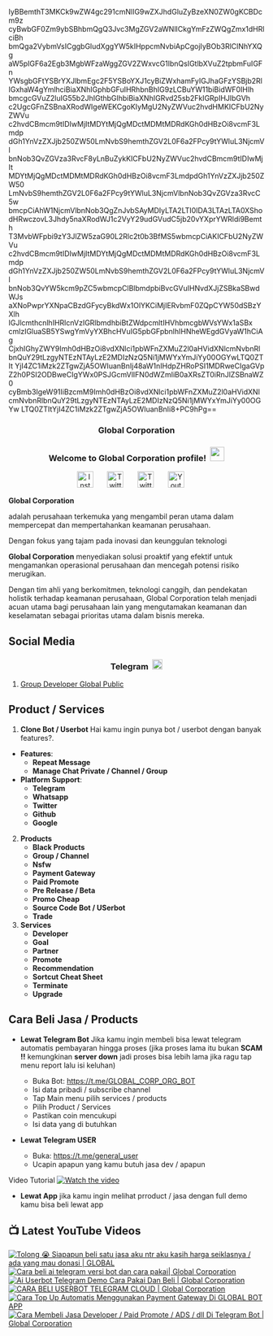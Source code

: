 IyBBemthT3MKCk9wZW4gc291cmNlIG9wZXJhdGluZyBzeXN0ZW0gKCBDcm9z
cyBwbGF0Zm9ybSBhbmQgQ3Jvc3MgZGV2aWNlICkgYmFzZWQgZmx1dHRlciBh
bmQga2VybmVsICggbGludXggYW5kIHppcmNvbiApCgojIyBOb3RlClNhYXQg
aW5pIGF6a2Egb3MgbWFzaWggZGV2ZWxvcG1lbnQsIGtlbXVuZ2tpbmFuIGFn
YWsgbGFtYSBrYXJlbmEgc2F5YSBoYXJ1cyBiZWxhamFyIGJhaGFzYSBjb2Rl
IGxhaW4gYmlhciBiaXNhIGphbGFuIHRhbnBhIG9zLCBuYW11biBidWF0IHlh
bmcgcGVuZ2luIG55b2JhIGthbGlhbiBiaXNhIGRvd25sb2FkIGRpIHJlbGVh
c2UgcGFnZSBnaXRodWIgeWEKCgoKIyMgU2NyZWVuc2hvdHMKICFbU2NyZWVu
c2hvdCBmcm9tIDIwMjItMDYtMjQgMDctMDMtMDRdKGh0dHBzOi8vcmF3Lmdp
dGh1YnVzZXJjb250ZW50LmNvbS9hemthZGV2L0F6a2FPcy9tYWluL3NjcmVl
bnNob3QvZGVza3RvcF8yLnBuZykKICFbU2NyZWVuc2hvdCBmcm9tIDIwMjIt
MDYtMjQgMDctMDMtMDRdKGh0dHBzOi8vcmF3LmdpdGh1YnVzZXJjb250ZW50
LmNvbS9hemthZGV2L0F6a2FPcy9tYWluL3NjcmVlbnNob3QvZGVza3RvcC5w
bmcpCiAhW1NjcmVlbnNob3QgZnJvbSAyMDIyLTA2LTI0IDA3LTAzLTA0XSho
dHRwczovL3Jhdy5naXRodWJ1c2VyY29udGVudC5jb20vYXprYWRldi9Bemth
T3MvbWFpbi9zY3JlZW5zaG90L2Rlc2t0b3BfMS5wbmcpCiAKICFbU2NyZWVu
c2hvdCBmcm9tIDIwMjItMDYtMjQgMDctMDMtMDRdKGh0dHBzOi8vcmF3Lmdp
dGh1YnVzZXJjb250ZW50LmNvbS9hemthZGV2L0F6a2FPcy9tYWluL3NjcmVl
bnNob3QvYW5kcm9pZC5wbmcpClBlbmdpbiBvcGVuIHNvdXJjZSBkaSBwdWJs
aXNoPwprYXNpaCBzdGFycyBkdWx1OlYKCiMjIERvbmF0ZQpCYW50dSBzYXlh
IGJlcmthcnlhIHRlcnVzIGRlbmdhbiBtZWdpcmltIHVhbmcgbWVsYWx1aSBx
cmlzIGluaSB5YSwgYmVyYXBhcHVuIG5pbGFpbnlhIHNheWEgdGVyaW1hCiAg
CjxhIGhyZWY9Imh0dHBzOi8vdXNlci1pbWFnZXMuZ2l0aHVidXNlcmNvbnRl
bnQuY29tLzgyNTEzNTAyLzE2MDIzNzQ5Ni1jMWYxYmJiYy00OGYwLTQ0ZTIt
YjI4ZC1iMzk2ZTgwZjA5OWIuanBnIj48aW1nIHdpZHRoPSI1MDRweCIgaGVp
Z2h0PSI2ODBweCIgYWx0PSJGcmVlIFN0dWZmIiB0aXRsZT0iRnJlZSBnaWZ0
cyBmb3IgeW91IiBzcmM9Imh0dHBzOi8vdXNlci1pbWFnZXMuZ2l0aHVidXNl
cmNvbnRlbnQuY29tLzgyNTEzNTAyLzE2MDIzNzQ5Ni1jMWYxYmJiYy00OGYw
LTQ0ZTItYjI4ZC1iMzk2ZTgwZjA5OWIuanBnIi8+PC9hPg==

<!-- START GLOBAL CORPORATION -->
<h3 align="center">Global Corporation</h3>

<h3 align="center">
  Welcome to Global Corporation profile!
  <img src="https://media.giphy.com/media/hvRJCLFzcasrR4ia7z/giphy.gif" width="28">
</h3>

<!-- Social icons section -->
<p align="center">
  <a href="https://www.instagram.com/global__corporation/"><img width="32px" alt="Instagram" title="Telegram" src="https://upload.wikimedia.org/wikipedia/commons/a/a5/Instagram_icon.png"/></a>
  &#8287;&#8287;&#8287;&#8287;&#8287;
  <a href="https://t.me/GLOBAL_CORPORATION_ORG"><img width="32px" alt="Twitter" title="Telegram" src="https://upload.wikimedia.org/wikipedia/commons/8/82/Telegram_logo.svg"/></a>
  &#8287;&#8287;&#8287;&#8287;&#8287;
  <a href="https://twitter.com/global_corp_org"><img width="32px" alt="Twitter" title="Twitter" src="https://upload.wikimedia.org/wikipedia/commons/6/6f/Logo_of_Twitter.svg"/></a>
  &#8287;&#8287;&#8287;&#8287;&#8287;
  <a href="https://www.youtube.com/@global_Corporation"><img width="32px" alt="Youtube" title="Youtube" src="https://upload.wikimedia.org/wikipedia/commons/e/ef/Youtube_logo.png"/></a>
  &#8287;&#8287;&#8287;&#8287;&#8287;
</p>


**Global Corporation**

adalah perusahaan terkemuka yang mengambil peran utama dalam mempercepat dan mempertahankan keamanan perusahaan. 

Dengan fokus yang tajam pada inovasi dan keunggulan teknologi

**Global Corporation** menyediakan solusi proaktif yang efektif untuk mengamankan operasional perusahaan dan mencegah potensi risiko merugikan. 

Dengan tim ahli yang berkomitmen, teknologi canggih, dan pendekatan holistik terhadap keamanan perusahaan, Global Corporation telah menjadi acuan utama bagi perusahaan lain yang mengutamakan keamanan dan keselamatan sebagai prioritas utama dalam bisnis mereka.


## Social Media

<h3 align="center">
  Telegram
  <img src="https://upload.wikimedia.org/wikipedia/commons/8/82/Telegram_logo.svg" width="20">
</h3>

1. [Group Developer Global Public](https://t.me/DEVELOPER_GLOBAL_PUBLIC)

## Product / Services

1. **Clone Bot / Userbot**
  Hai kamu ingin punya bot / userbot dengan banyak features?. 
  - **Features**:
    - **Repeat Message**
    - **Manage Chat Private / Channel / Group**
  - **Platform Support**:
    - **Telegram**
    - **Whatsapp**
    - **Twitter**
    - **Github**
    - **Google** 
2. **Products**
    - **Black Products**
    - **Group / Channel**
    - **Nsfw**
    - **Payment Gateway**
    - **Paid Promote**
    - **Pre Release / Beta**
    - **Promo Cheap**
    - **Source Code Bot / USerbot**
    - **Trade**
3. **Services**
    - **Developer**
    - **Goal**
    - **Partner**
    - **Promote**
    - **Recommendation**
    - **Sortcut Cheat Sheet**
    - **Terminate**
    - **Upgrade**

## Cara Beli Jasa / Products 

- **Lewat Telegram Bot**
  Jika kamu ingin membeli bisa lewat telegram automatis pembayaran hingga proses
  (jika proses lama itu bukan **SCAM !!** kemungkinan **server down** jadi proses bisa lebih lama jika ragu tap menu report lalu isi keluhan)
  -  Buka Bot: https://t.me/GLOBAL_CORP_ORG_BOT
  -  Isi data pribadi / subscribe channel
  -  Tap Main menu pilih services / products
  -  Pilih Product / Services
  -  Pastikan coin mencukupi
  -  Isi data yang di butuhkan

- **Lewat Telegram USER**
  -  Buka: https://t.me/general_user
  -  Ucapin apapun yang kamu butuh jasa dev / apapun

  
Video Tutorial
[![Watch the video](https://img.youtube.com/vi/TY0Y21C6asM/maxresdefault.jpg)](https://www.youtube.com/watch?v=TY0Y21C6asM)

- **Lewat App**
  jika kamu ingin melihat prroduct / jasa dengan full demo kamu bisa beli lewat app
 


## 📺 Latest YouTube Videos

  <!-- prettier-ignore-start -->
  <!-- BEGIN YOUTUBE-CARDS -->
[![Tolong 😭 Siapapun beli satu jasa aku ntr aku kasih harga seiklasnya / ada yang mau donasi | GLOBAL](https://ytcards.demolab.com/?id=BFl2AT_pdOw&title=Tolong+%F0%9F%98%AD+Siapapun+beli+satu+jasa+aku+ntr+aku+kasih+harga+seiklasnya+%2F+ada+yang+mau+donasi+%7C+GLOBAL&lang=id&timestamp=1710988807&background_color=%230d1117&title_color=%23ffffff&stats_color=%23dedede&max_title_lines=1&width=250&border_radius=5 "Tolong 😭 Siapapun beli satu jasa aku ntr aku kasih harga seiklasnya / ada yang mau donasi | GLOBAL")](https://www.youtube.com/watch?v=BFl2AT_pdOw)
[![Cara beli ai telegram versi bot dan cara pakai| Global Corporation](https://ytcards.demolab.com/?id=7LZhoklvS9A&title=Cara+beli+ai+telegram+versi+bot+dan+cara+pakai%7C+Global+Corporation&lang=id&timestamp=1710937415&background_color=%230d1117&title_color=%23ffffff&stats_color=%23dedede&max_title_lines=1&width=250&border_radius=5 "Cara beli ai telegram versi bot dan cara pakai| Global Corporation")](https://www.youtube.com/watch?v=7LZhoklvS9A)
[![Ai Userbot Telegram Demo Cara Pakai Dan Beli | Global Corporation](https://ytcards.demolab.com/?id=4mAZ6EgAhUo&title=Ai+Userbot+Telegram+Demo+Cara+Pakai+Dan+Beli+%7C+Global+Corporation&lang=id&timestamp=1710936251&background_color=%230d1117&title_color=%23ffffff&stats_color=%23dedede&max_title_lines=1&width=250&border_radius=5 "Ai Userbot Telegram Demo Cara Pakai Dan Beli | Global Corporation")](https://www.youtube.com/watch?v=4mAZ6EgAhUo)
[![CARA BELI USERBOT TELEGRAM CLOUD  | Global Corporation](https://ytcards.demolab.com/?id=uiDJwK9r3Cg&title=CARA+BELI+USERBOT+TELEGRAM+CLOUD++%7C+Global+Corporation&lang=id&timestamp=1710900440&background_color=%230d1117&title_color=%23ffffff&stats_color=%23dedede&max_title_lines=1&width=250&border_radius=5 "CARA BELI USERBOT TELEGRAM CLOUD  | Global Corporation")](https://www.youtube.com/watch?v=uiDJwK9r3Cg)
[![Cara Top Up Automatis Menggunakan Payment Gateway Di GLOBAL BOT APP](https://ytcards.demolab.com/?id=ADqzS5ORJsU&title=Cara+Top+Up+Automatis+Menggunakan+Payment+Gateway+Di+GLOBAL+BOT+APP&lang=id&timestamp=1710721879&background_color=%230d1117&title_color=%23ffffff&stats_color=%23dedede&max_title_lines=1&width=250&border_radius=5 "Cara Top Up Automatis Menggunakan Payment Gateway Di GLOBAL BOT APP")](https://www.youtube.com/watch?v=ADqzS5ORJsU)
[![Cara Membeli Jasa Developer / Paid Promote / ADS / dll Di Telegram Bot | Global Corporation](https://ytcards.demolab.com/?id=TY0Y21C6asM&title=Cara+Membeli+Jasa+Developer+%2F+Paid+Promote+%2F+ADS+%2F+dll+Di+Telegram+Bot+%7C+Global+Corporation&lang=id&timestamp=1710717990&background_color=%230d1117&title_color=%23ffffff&stats_color=%23dedede&max_title_lines=1&width=250&border_radius=5 "Cara Membeli Jasa Developer / Paid Promote / ADS / dll Di Telegram Bot | Global Corporation")](https://www.youtube.com/watch?v=TY0Y21C6asM)
<!-- END YOUTUBE-CARDS -->
  <!-- prettier-ignore-end -->
<!-- END GLOBAL CORPORATION -->